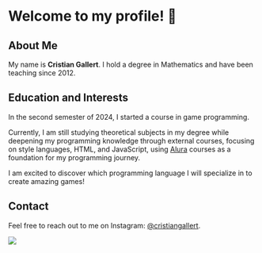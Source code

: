 # Welcome to my profile! 💙

## About Me
My name is **Cristian Gallert**. I hold a degree in Mathematics and have been teaching since 2012.

## Education and Interests
In the second semester of 2024, I started a course in game programming. 

Currently, I am still studying theoretical subjects in my degree while deepening my programming knowledge through external courses, 
focusing on style languages, HTML, and JavaScript, using [Alura](https://www.alura.com.br) courses as a foundation for my programming journey.

I am excited to discover which programming language I will specialize in to create amazing games!

## Contact
Feel free to reach out to me on Instagram: 
[@cristiangallert](https://www.instagram.com/cristiangallert).

![](https://media.tenor.com/trwMzHIDQlQAAAAi/hack-hacking.gif)
